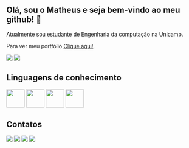 ## Olá, sou o Matheus e seja bem-vindo ao meu github! 👋

Atualmente sou estudante de Engenharia da computação na Unicamp.

Para ver meu portfólio <a href="https://matheusaliberto.github.io/Portfolio/" target="_blank">Clique aqui!</a>.

<div>
  <img src="https://github-readme-stats.vercel.app/api?username=matheusaliberto&show_icons=true&theme=cobalt&hide=issues,contribs" />
  <img src="https://github-readme-stats.vercel.app/api/top-langs/?username=matheusaliberto&layout=compact&theme=cobalt" />
</div>
<h2>Linguagens de conhecimento</h2>

<p float="left">
  <img width="48px" height="48px" src="https://cdn.jsdelivr.net/gh/devicons/devicon/icons/html5/html5-original-wordmark.svg" />
  <img width="48px" height="48px" src="https://cdn.jsdelivr.net/gh/devicons/devicon/icons/css3/css3-original-wordmark.svg" />
  <img width="48px" height="48px" src="https://cdn.jsdelivr.net/gh/devicons/devicon/icons/javascript/javascript-original.svg" />
  <img width="48px" height="48px" src="https://cdn.jsdelivr.net/gh/devicons/devicon/icons/python/python-original-wordmark.svg" />  
</p>
<h2>Contatos</h2>

<p float="left">
  <a href="https://www.linkedin.com/in/matheus-francisco-a5bb1a218/" target="_blank" ><img src="https://img.shields.io/badge/LinkedIn-0077B5?style=for-the-badge&logo=linkedin&logoColor=white" /></a>
  <a href="https://github.com/matheusaliberto" target="" ><img src="https://img.shields.io/badge/GitHub-100000?style=for-the-badge&logo=github&logoColor=white" /></a>
  <a href="mailto:matheushenrique612@gmail.com" target="_blank" ><img src="https://img.shields.io/badge/Gmail-D14836?style=for-the-badge&logo=gmail&logoColor=white" /></a>
  <a href="https://www.instagram.com/suec.exe/" target="_blank" ><img src="https://img.shields.io/badge/Instagram-E4405F?style=for-the-badge&logo=instagram&logoColor=white" /></a> 
</p>
